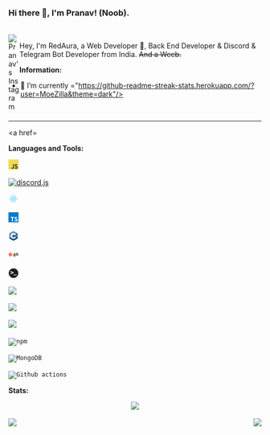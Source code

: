 ### Hi there 👋, I'm Pranav! (Noob).

<br/>

<a href="https://www.instagram.com/pranavpokedude/">

  <img align="left" alt="Pranav's Instagram" width="22px" src="https://cdn.jsdelivr.net/npm/simple-icons@v3/icons/instagram.svg" />

</a>

Hey, I'm RedAura, a Web Developer 🚀, Back End Developer & Discord & Telegram Bot Developer from India. ~~And a Weeb.~~

 **Information:**

- 🔭 I’m currently ="https://github-readme-streak-stats.herokuapp.com/?user=MoeZilla&theme=dark"/></p>

<br>

---

<a href=

**Languages and Tools:**  

<code><img height="20" src="https://raw.githubusercontent.com/github/explore/80688e429a7d4ef2fca1e82350fe8e3517d3494d/topics/javascript/javascript.png"></code>

<a href="https://discord.js.org"><img src="https://cdn.discordapp.com/attachments/740865034887888996/740865173065170994/logo-square.png" width="20" alt="discord.js" /></a>

<code><img height="20" src="https://raw.githubusercontent.com/github/explore/80688e429a7d4ef2fca1e82350fe8e3517d3494d/topics/react/react.png"></code>

<code><img height="20" src="https://raw.githubusercontent.com/github/explore/80688e429a7d4ef2fca1e82350fe8e3517d3494d/topics/typescript/typescript.png"></code>

<code><img height="20" src="https://raw.githubusercontent.com/github/explore/80688e429a7d4ef2fca1e82350fe8e3517d3494d/topics/cpp/cpp.png"></code>

<code><img height="20" src="https://raw.githubusercontent.com/github/explore/80688e429a7d4ef2fca1e82350fe8e3517d3494d/topics/git/git.png"></code>

<code><img height="20" src="https://raw.githubusercontent.com/github/explore/80688e429a7d4ef2fca1e82350fe8e3517d3494d/topics/terminal/terminal.png"></code>

<code><img height="20" src="https://img.shields.io/badge/-Nodejs-43853d?style=flat-square&logo=Node.js&logoColor=white"/></code>

<code><img height="20" src="https://img.shields.io/badge/-HTML5-E34F26?style=flat-square&logo=html5&logoColor=white" /></code>

<code><img height="20" src="https://img.shields.io/badge/-Heroku-430098?style=flat-square&logo=heroku&logoColor=white" /></code>

<code><img alt="npm" src="https://img.shields.io/badge/-NPM-CB3837?style=flat-square&logo=npm&logoColor=white" /></code>

<code><img alt="MongoDB" src="https://img.shields.io/badge/-MongoDB-13aa52?style=flat-square&logo=mongodb&logoColor=white" /></code>

<code><img alt="Github actions" src="https://img.shields.io/badge/-Github_Actions-2088FF?style=flat-square&logo=github-actions&logoColor=white" /></code>

**Stats:**  

<div align="center"><img src="https://github-profile-trophy.vercel.app/?username=MoeZilla&theme=dracula&count_private=true"></div>

<img align="left" src="https://github-readme-stats.vercel.app/api?username=MoeZilla&show_icons=true&hide_border=true&theme=tokyonight"><img align="right" src="https://github-readme-stats.vercel.app/api/top-langs/?username=MoeZilla&theme=tokyonight&hide=batchfile">


